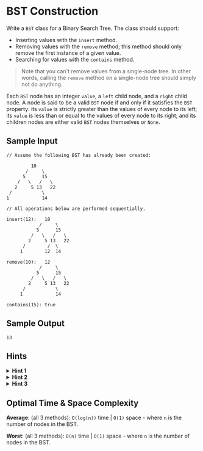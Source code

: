 # BST Construction

Write a `BST` class for a Binary Search Tree. The class should support:

- Inserting values with the `insert` method.
- Removing values with the `remove` method; this method should only remove the first instance of a given value.
- Searching for values with the `contains` method.

> Note that you can't remove values from a single-node tree. In other words, calling the `remove` method on a single-node tree should simply not do anything.

Each `BST` node has an integer `value`, a `left` child node, and a `right` child node. A node is said to be a valid `BST` node if and only if it satisfies the `BST` property: its `value` is strictly greater than the values of every node to its left; its `value` is less than or equal to the values of every node to its right; and its children nodes are either valid `BST` nodes themselves or `None`.

## Sample Input

```plaintext
// Assume the following BST has already been created:

         10
       /     \
      5      15
    /   \   /   \
   2     5 13   22
 /           \
1            14

// All operations below are performed sequentially.

insert(12):   10
            /     \
           5      15
         /   \   /   \
        2     5 13   22
      /        /  \
     1        12  14

remove(10):   12
            /     \
           5      15
         /   \   /   \
        2     5 13   22
      /           \
     1            14

contains(15): true
```

## Sample Output

```plaintext
13
```

## Hints

<details>
<summary><b>Hint 1</b></summary>

As you try to `insert`, `find`, or a `remove` a value into, in, or from a `BST`, you will have to traverse the tree's nodes. The `BST` property allows you to eliminate half of the remaining tree at each node that you traverse: if the target value is strictly smaller than a node's value, then it must be (or can only be) located to the left of the node, otherwise it must be (or can only be) to the right of that node.

</details>

<details>
<summary><b>Hint 2</b></summary>

Traverse the `BST` all the while applying the logic described in Hint #1. For insertion, add the target value to the `BST` once you reach a leaf (`None`) node. For searching, if you reach a leaf node without having found the target value that means the value isn't in the `BST`. For removal, consider the various cases that you might encounter: the node you need to remove might have two children nodes, one, or none; it might also be the root node; make sure to account for all of these cases.

</details>

<details>
<summary><b>Hint 3</b></summary>

What are the advantages and disadvantages of implementing these methods `iteratively` as opposed to `recursively`?

</details>

## Optimal Time & Space Complexity

**Average**: (all 3 methods): `O(log(n))` time | `O(1)` space - where `n` is the number of nodes in the BST.

**Worst**: (all 3 methods): `O(n)` time | `O(1)` space - where `n` is the number of nodes in the BST.
